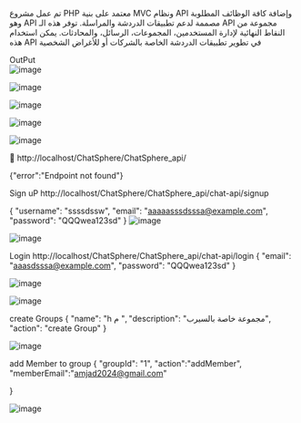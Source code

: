 تم  عمل  مشروع PHP معتمد على بنية MVC ونظام API وإضافة كافة الوظائف المطلوبة وهو API مصممة لدعم تطبيقات الدردشة والمراسلة. توفر هذه الـ API مجموعة من النقاط النهائية لإدارة المستخدمين، المجموعات، الرسائل، والمحادثات.
 يمكن استخدام هذه API في تطوير تطبيقات الدردشة الخاصة بالشركات أو للأغراض الشخصية

 OutPut  
![image](https://github.com/user-attachments/assets/f467482d-17e9-495a-9673-9a8f5776e812)


![image](https://github.com/user-attachments/assets/6e1bfb87-815d-46dc-abe8-c33c4a3a0480)


![image](https://github.com/user-attachments/assets/e8b7019e-1d13-4f7d-b265-781cfaed784f)

![image](https://github.com/user-attachments/assets/ae0f7b02-3df2-493e-8f64-28dffac91541)


![image](https://github.com/user-attachments/assets/601b5e58-63b5-4800-a0a3-56e5bfa29e59)



	http://localhost/ChatSphere/ChatSphere_api/

{"error":"Endpoint not found"}


Sign uP 
http://localhost/ChatSphere/ChatSphere_api/chat-api/signup

{
    "username": "ssssdssw",
    "email": "aaaaasssdsssa@example.com",
    "password": "QQQwea123sd"
}
![image](https://github.com/user-attachments/assets/c41b40c0-276f-46a5-908f-bb6c716ba5a8)


 ![image](https://github.com/user-attachments/assets/d3de9151-5d0c-4dae-b25c-ef605015dc0a)


Login 
http://localhost/ChatSphere/ChatSphere_api/chat-api/login
{
    "email": "aaasdsssa@example.com",
    "password": "QQQwea123sd"
}

![image](https://github.com/user-attachments/assets/160cd692-53be-41e2-9357-2b0d854eda00)


 ![image](https://github.com/user-attachments/assets/0bfcbdea-3afb-42bc-b9ae-e33275addf8e)



create   Groups
{
    "name": "h م ",
    "description": "مجموعة خاصة  بالسيرب",
     "action":  "create Group"
}

 ![image](https://github.com/user-attachments/assets/5d381047-2fd5-47a2-a61e-dbca0f574c60)


add Member to group 
{
    "groupId": "1",
    "action":"addMember",
    "memberEmail":"amjad2024@gmail.com"

}

![image](https://github.com/user-attachments/assets/23fdced7-d338-4aec-859c-97cbf4d7c945)

